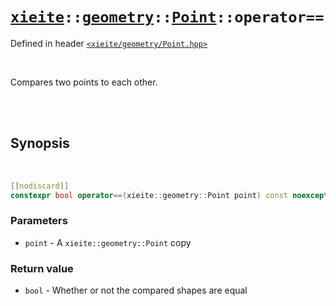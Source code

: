 # [`xieite`](../../../README.md)`::`[`geometry`](../../../docs/geometry.md)`::`[`Point`](../../../docs/geoemtry/Point.md)`::operator==`
Defined in header [`<xieite/geometry/Point.hpp>`](../../../include/xieite/geometry/Point.hpp)

<br/>

Compares two points to each other.

<br/><br/>

## Synopsis

<br/>

```cpp
[[nodiscard]]
constexpr bool operator==(xieite::geometry::Point point) const noexcept;
```
### Parameters
- `point` - A `xieite::geometry::Point` copy
### Return value
- `bool` - Whether or not the compared shapes are equal
